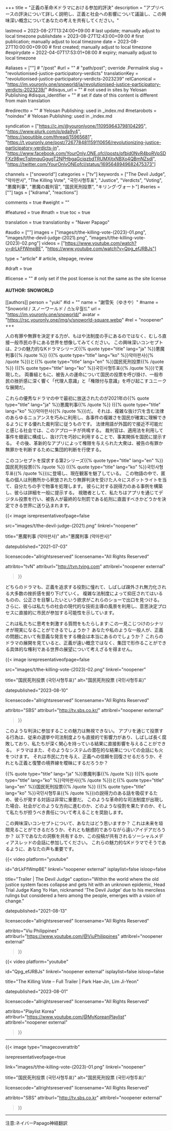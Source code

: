 +++
title = "正義の革命:Kドラマにおける参加的評決"
description = "アプリベースの評決について詳しく説明し、正義と社会への影響について議論し、この興味深い概念についてあなたの考えを共有してください。"

lastmod = 2023-08-27T13:24:00+09:00                 # last update; manually adjust to local timezone
publishdate = 2023-08-27T12:43:00+09:00             # first publication; manually adjust to local timezone
date = 2023-08-27T10:00:00+09:00                    # first created; manually adjust to local timezone
#expirydate = 2022-04-07T17:53:01+08:00              # expiry; manually adjust to local timezone

#aliases = [""]                                        # "/post"
#url = ""                                              # "path/post"; override .Permalink
slug = "revolutionised-justice-participatory-verdicts"
translationKey = "revolutionised-justice-participatory-verdicts-2023239"
relCanonical = "https://im.youronly.one/snoworld/ja/revolutionised-justice-participatory-verdicts-2023239/"
#disqus_url = ""                                       # not used in sites by Yelosan Publishing
#disqus_identifier = ""                                # set if date of this content is different from main translation

#redirectto = ""                                       # Yelosan Publishing: used in _index.md
#metarobots = "noindex"                                # Yelosan Publishing: used in _index.md

syndication = ["https://c.im/@youronlyone/110959643798104295", "https://www.plurk.com/p/pda9y4", "https://spoutible.com/thread/15965681", "https://t.youronly.one/post/726778481159110656/revolutionizing-justice-participatory-verdicts-in", "https://www.facebook.com/YourOnly.ONE.ofcl/posts/pfbid0NvR4boRVpSDFXz98wcTqjtmquGgugT2NPHbgaGciqzbdTRUMXjtxNBXo4QBmNZsdl", "https://twitter.com/YourOnlyONEofcl/status/1695648949682475373"]

channels = ["snoworld"]
categories = ["tv"]
keywords = ["The Devil Judge", "악마판사", "The Killing Vote", "국민사형투표", "Justice", "Verdicts", "Voting", "悪魔判事", "悪魔の裁判官", "国民死刑投票", "キリング·ヴォート"]
#series = [""]
tags = ["kdrama", "reactions"]

comments = true
#weight = ""

#featured = true
#math = true
toc = true

translation = true
translationby = "Naver Papago"

#audio = [""]
images = ["images/t/the-killing-vote-(2023)-01.png", "images/t/the-devil-judge-(2021).png", "images/t/the-killing-vote-(2023)-02.png"]
videos = ["https://www.youtube.com/watch?v=drLkFfWmpBE", "https://www.youtube.com/watch?v=Qpg_efJRBJs"]

type = "article"                                             # article, sitepage, review

#draft = true

#license = ""                                          # only set if the post license is not the same as the site license

#### AUTHOR: SNOWORLD ####
[[authors]]
  person = "yuki"
  #id = ""
  name = "謝雪矢（ゆきや）"
  #name = "Snoworld / スノーワールド / 스노우월드"
  url = "https://im.youronly.one/snoworld/"
  avatar = "https://rsc.youronly.one/img/y/snoworld-square.webp"
  #rel = "noopener"
+++

人の有罪や無罪を決定する力が、もはや法制度の手にあるのではなく、むしろ直接一般市民の手にある世界を想像してみてください。 この興味深いコンセプトは、2つの魅力的なKドラマシリーズ{{% quote type="title" lang="ja" %}}悪魔判事{{% /quote %}} ({{% quote type="title" lang="ko" %}}악마판사{{% /quote %}})と{{% quote type="title" lang="en" %}}国民死刑投票{{% /quote %}} ({{% quote type="title" lang="ko" %}}국민사형투표{{% /quote %}})で実現した。 両番組ともに、被告人の運命について国民の投票を呼び掛け、一般市民の挫折感に深く響く「代理人意識」と「権限付与意識」を呼び起こすユニークな展開だ。

<!--more-->

これらの優秀なドラマの中で最初に放送されたのが2021年の{{% quote type="title" lang="ja" %}}悪魔判事{{% /quote %}} ({{% quote type="title" lang="ko" %}}악마판사{{% /quote %}})だ。 それは、複雑な抜け穴を含む法律のあらゆるニュアンスを巧みに利用し、各事件の複雑さを国民が確実に理解できるようにする優れた裁判官に従うものです。 法律用語が外国的で接近不可能だと感じる社会では、このアプローチが共鳴する。 裁判官は、適用法を利用して事件を緻密に構成し、抜け穴を巧妙に利用することで、事実関係を国民に提示する。 その後、革新的なアプリによって権限を与えられた大衆は、被告の有罪か無罪かを判断するために集団的判断を行使する。

このコンセプトを探求する第2シリーズ{{% quote type="title" lang="en" %}}国民死刑投票{{% /quote %}} ({{% quote type="title" lang="ko" %}}국민사형투표{{% /quote %}})に登場し、現在観客を魅了している。 この物語の中で、匿名の個人は刑務所から釈放されたり無罪判決を受けた人々にスポットライトを当て、自分たちの手で物事を処理します。 彼らに対する説得力のある事例を構築し、彼らは詳細を一般に提示する。 視聴者として、私たちはアプリを通じてデジタル投票を行い、被告人が最終的な刑罰である処刑に直面すべきかどうかを決定できる世界に送り込まれます。

{{< image
  isrepresentativeofpage=false

  src="images/t/the-devil-judge-(2021).png"
  linkrel="noopener"

  title="悪魔判事 (악마판사)"
  alt="悪魔判事 (악마판사)"

  datepublished="2021-07-03"

  licensecode="allrightsreserved"
  licensename="All Rights Reserved"

  attribto="tvN"
  attriburl="http://tvn.tving.com"
  attribrel="noopener external"
>}}

どちらのドラマも、正義を追求する役割に憧れて、しばしば疎外され無力化される大多数の挫折感を掘り下げていく。 複雑な法制度によって抑圧されてはいるものの、公正さを目撃したいという欲求がこれらのショーで出口を見つける。 さらに、彼らは私たちの社会の現代的な技術主導の風景を利用し、意思決定プロセスに直接的に市民が参加する可能性を示しています。

これは私たちに思考を刺激する質問をもたらします:この一見こじつけのシナリオが現実になることができるでしょうか？ あなたや私のような一般人が、正義の問題において有意義な発言をする機会は本当にあるのでしょうか？ これらのドラマの展開を見ていると、正義が遠い概念ではなく、集団で形作ることができる具体的な権利である世界の展望について考えざるを得ません。

{{< image
  isrepresentativeofpage=false

  src="images/t/the-killing-vote-(2023)-02.png"
  linkrel="noopener"

  title="国民死刑投票 (국민사형투표)"
  alt="国民死刑投票 (국민사형투표)"

  datepublished="2023-08-10"

  licensecode="allrightsreserved"
  licensename="All Rights Reserved"

  attribto="SBS"
  attriburl="http://tv.sbs.co.kr/"
  attribrel="noopener external"
>}}

このような判決に参加することの魅力は無視できない。 アプリを通じて投票する行為は、従来の選挙や司法制度よりも直接的で影響力があり、しばしば長く腐敗しており、私たちが深く関心を持っている結果に直接影響を与えることができる。 ドラマはまた、そのようなシステムの潜在的な結果についての会話にも火をつけます。 それは市民に力を与え、正義への信頼を回復させるだろうか、それとも正義と復讐の境界線を曖昧にするだろうか？

{{% quote type="title" lang="ja" %}}悪魔判事{{% /quote %}} ({{% quote type="title" lang="ko" %}}악마판사{{% /quote %}})と{{% quote type="title" lang="en" %}}国民死刑投票{{% /quote %}} ({{% quote type="title" lang="ko" %}}국민사형투표{{% /quote %}})の説得力のある話を吸収するため、彼らが発する対話は非常に重要だ。 このような革命的な司法制度が出現した場合、社会がどのような方向に進むのか、どのような役割を果たすのか、そして私たちが担うべき責任について考えることを奨励します。

この興味深いコンセプトについて、あなたはどう思いますか？ これは未来を垣間見ることができるだろうか、それとも魅惑的でありながら遠いアイデアだろうか？ 以下であなたの洞察を共有するか、この投稿が共有されるソーシャルメディアスレッドの会話に参加してください。 これらの魅力的なKドラマでそうであるように、あなたの声も重要です。

{{< video
  platform="youtube"

  id="drLkFfWmpBE"
  linkrel="noopener external"
  isplaylist=false
  isloop=false

  title="Trailer | The Devil Judge"
  caption="Within the world where the old justice system faces collapse and gets hit with an unknown epidemic, Head Trial Judge Kang Yo Han, nicknamed 'The Devil Judge' due to his merciless rulings but considered a hero among the people, emerges with a vision of change."

  datepublished="2021-08-13"

  licensecode="allrightsreserved"
  licensename="All Rights Reserved"

  attribto="Viu Philippines"
  attriburl="https://www.youtube.com/@ViuPhilippines"
  attribrel="noopener external"
>}}

{{< video
  platform="youtube"

  id="Qpg_efJRBJs"
  linkrel="noopener external"
  isplaylist=false
  isloop=false

  title="The Killing Vote – Full Trailer | Park Hae-Jin, Lim Ji-Yeon"

  datepublished="2023-08-01"

  licensecode="allrightsreserved"
  licensename="All Rights Reserved"

  attribto="Playlist Korea"
  attriburl="https://www.youtube.com/@MyKoreanPlaylist"
  attribrel="noopener external"
>}}

---

{{< image
  type="imagecoverattrib"

  isrepresentativeofpage=true

  link="images/t/the-killing-vote-(2023)-01.png"
  linkrel="noopener"

  title="国民死刑投票 (국민사형투표)"
  alt="国民死刑投票 (국민사형투표)"

  licensecode="allrightsreserved"
  licensename="All Rights Reserved"

  attribto="SBS"
  attriburl="http://tv.sbs.co.kr"
  attribrel="noopener external"
>}}

---

注意:ネイバーPapago神経翻訳
